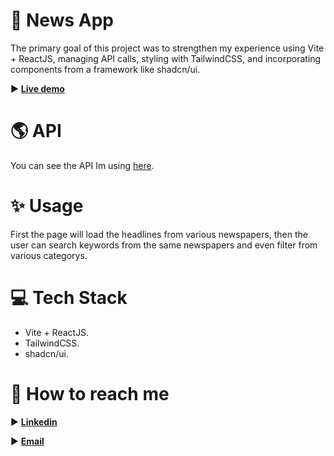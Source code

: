# 📰 News App

The primary goal of this project was to strengthen my experience using Vite + ReactJS, managing API calls, styling with TailwindCSS, and incorporating components from a framework like shadcn/ui.

 ► **[Live demo](https://news-app-indol-seven.vercel.app/)**

#  🌎 API

You can see the API Im using [here](https://gnews.io/). 

# ✨ Usage

First the page will load the headlines from various newspapers, then the user can search keywords from the same newspapers and even filter from various categorys.

# 💻 Tech Stack

 - Vite + ReactJS.
 - TailwindCSS.
 - shadcn/ui.

# 👀 How to reach me
 
► [**Linkedin**](https://www.linkedin.com/in/imanol-herrero-932956247/)

► [**Email**](imano.arias@gmail.com)


